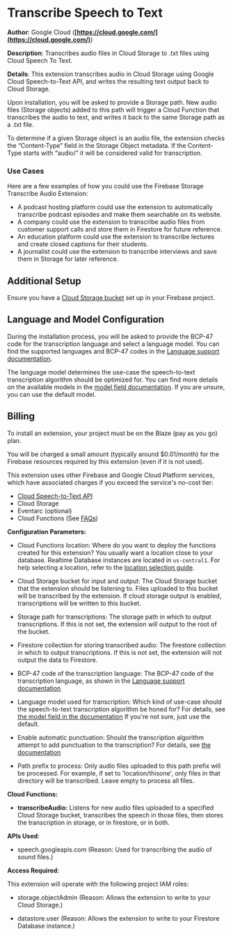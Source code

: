 # Transcribe Speech to Text

**Author**: Google Cloud (**[https://cloud.google.com/](https://cloud.google.com/)**)

**Description**: Transcribes audio files in Cloud Storage to .txt files using Cloud Speech To Text.



**Details**: This extension transcribes audio in Cloud Storage using Google Cloud Speech-to-Text API, and writes the resulting text output back to Cloud Storage.

Upon installation, you will be asked to provide a Storage path. New audio files (Storage objects) added to this path will trigger a Cloud Function that transcribes the audio to text, and writes it back to the same Storage path as a .txt file.

To determine if a given Storage object is an audio file, the extension checks the “Content-Type” field in the Storage Object metadata. If the Content-Type starts with “audio/” it will be considered valid for transcription.

### Use Cases

Here are a few examples of how you could use the Firebase Storage Transcribe Audio Extension:

- A podcast hosting platform could use the extension to automatically transcribe podcast episodes and make them searchable on its website.
- A company could use the extension to transcribe audio files from customer support calls and store them in Firestore for future reference.
- An education platform could use the extension to transcribe lectures and create closed captions for their students.
- A journalist could use the extension to transcribe interviews and save them in Storage for later reference.

## Additional Setup

Ensure you have a [Cloud Storage bucket](https://firebase.google.com/docs/storage) set up in your Firebase project.

## Language and Model Configuration

During the installation process, you will be asked to provide the BCP-47 code for the transcription language and select a language model. You can find the supported languages and BCP-47 codes in the [Language support documentation](https://cloud.google.com/speech-to-text/docs/languages).

The language model determines the use-case the speech-to-text transcription algorithm should be optimized for. You can find more details on the available models in the [model field documentation](https://cloud.google.com/speech-to-text/docs/reference/rest/v1/projects.locations.models). If you are unsure, you can use the default model.

## Billing

To install an extension, your project must be on the Blaze (pay as you go) plan.

You will be charged a small amount (typically around $0.01/month) for the Firebase resources required by this extension (even if it is not used).

This extension uses other Firebase and Google Cloud Platform services, which have associated charges if you exceed the service's no-cost tier:

- [Cloud Speech-to-Text API](https://cloud.google.com/speech-to-text#section-12)
- Cloud Storage
- Eventarc (optional)
- Cloud Functions (See [FAQs](https://firebase.google.com/support/faq#extensions-pricing))




**Configuration Parameters:**

* Cloud Functions location: Where do you want to deploy the functions created for this extension? You usually want a location close to your database. Realtime Database instances are located in `us-central1`. For help selecting a location, refer to the [location selection guide](https://firebase.google.com/docs/functions/locations).

* Cloud Storage bucket for input and output: The Cloud Storage bucket that the extension should be listening to. Files uploaded to this bucket will be transcribed by the extension. If cloud storage output is enabled, transcriptions will be written to this bucket.


* Storage path for transcriptions: The storage path in which to output transcriptions. If this is not set, the extension will output to the root of the bucket.


* Firestore collection for storing transcribed audio: The firestore collection in which to output transcriptions. If this is not set, the extension will not output the data to Firestore.


* BCP-47 code of the transcription language: The BCP-47 code of the transcription language, as shown in the [Language support documentation](https://cloud.google.com/speech-to-text/docs/languages)


* Language model used for transcription: Which kind of use-case should the speech-to-text transcription algorithm be honed for? For details, see [the model field in the documentation](https://cloud.google.com/speech-to-text/docs/reference/rest/v1/RecognitionConfig)
If you're not sure, just use the default.


* Enable automatic punctuation: Should the transcription algorithm attempt to add punctuation to the transcription? For details, see [the documentation](https://cloud.google.com/speech-to-text/docs/automatic-punctuation)


* Path prefix to process: Only audio files uploaded to this path prefix will be processed.  For example, if set to 'location/thisone', only files in that directory  will be transcribed. Leave empty to process all files.




**Cloud Functions:**

* **transcribeAudio:** Listens for new audio files uploaded to a specified Cloud Storage bucket, transcribes the speech in those files, then stores the transcription in storage, or in firestore, or in both.



**APIs Used**:

* speech.googleapis.com (Reason: Used for transcribing the audio of sound files.)



**Access Required**:



This extension will operate with the following project IAM roles:

* storage.objectAdmin (Reason: Allows the extension to write to your Cloud Storage.)

* datastore.user (Reason: Allows the extension to write to your Firestore Database instance.)
